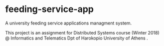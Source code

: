 # feeding-service-app
A university feeding service applications managment system.

This project is an assignment for Distributed Systems course (Winter 2018) @ Informatics and Telematics Dpt of Harokopio University of Athens .
